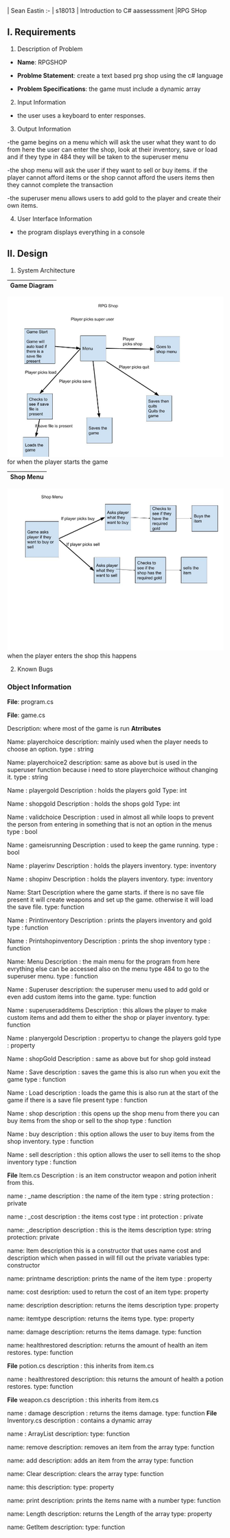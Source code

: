 | Sean Eastin
:-
| s18013
| Introduction to C# aassesssment
|RPG SHop

## I. Requirements

1. Description of Problem
- **Name**: RPGSHOP
- **Problme Statement**: create a text based prg shop using the c# language


- **Problem Specifications**: the game must include a dynamic array

2. Input Information
- the user uses a keyboard to enter responses.

3. Output Information

-the game begins on a menu which will ask the user what they want to do from here the user can enter the shop, look at their inventory, save or load and if they type in 484 they will be taken to the superuser menu

-the shop menu will ask the user if they want to sell or buy items. if the player cannot afford items or the shop cannot afford the users items then they cannot complete the transaction

-the superuser menu allows users to add gold to the player and create their own items.

4. User Interface Information
- the program displays everything in a console

## II. Design

1. System Architecture

|Game Diagram
|:-
![Game Diagram](files/Gamediagram.jpg)
for when the player starts the game



|Shop Menu
|:-
![Shop Menu](files/ShopMenu.jpg)
when the player enters the shop this happens

2. Known Bugs





### Object Information

**File**: program.cs


**File**: game.cs

Description: where most of the game is run
**Atrributes**

Name: playerchoice
description: mainly used when the player needs to choose an option.
type : string

Name: playerchoice2
description: same as above but is used in the superuser function because i need to store playerchoice without changing it.
type : string

Name : playergold
Description : holds the players gold
Type: int

Name : shopgold
Description : holds the shops gold
Type: int

Name : validchoice
Description : used in almost all while loops to prevent the person from entering in something that is not an option in the menus
type : bool

Name : gameisrunning
Description : used to keep the game running.
type : bool

Name : playerinv
Description : holds the players inventory.
type: inventory

Name : shopinv
Description : holds the players inventory.
type: inventory

Name: Start
Description where the game starts. if there is no save file present it will create weapons and set up the game.
otherwise it will load the save file.
type: function

Name : Printinventory
Description : prints the players inventory and gold
type : function

Name : Printshopinventory
Description : prints the shop inventory
type : function

Name: Menu
Description : the main menu for the program from here evrything else can be accessed also on the menu type 484 to go to the superuser menu.
type : function

Name : Superuser
description: the superuser menu used to add gold or even add custom items into the game.
type: function

Name : superuseradditems
Description : this allows the player to make custom items and add them to either the shop or player inventory.
type: function

Name : planyergold
Description : propertyu to change the players gold
type : property

Name : shopGold
Description : same as above but for shop gold instead

Name : Save
description : saves the game this is also run when you exit the game
type : function

Name : Load
description : loads the game this is also run at the start of the game if there is a save file present
type : function

Name : shop
description : this opens up the shop menu from there you can buy items from the shop or sell to the shop
type : function

Name : buy
description : this option allows the user to buy items from the shop inventory.
type : function

Name : sell
description : this option allows the user to sell items to the shop inventory
type : function

**File** Item.cs
Description : is an item constructor weapon and potion inherit from this.

name : _name
description : the name of the item
type : string
protection : private

name : _cost
description : the items cost
type : int
protection : private

name: _description
description : this is the items description
type: string
protection: private

name: Item
description this is a constructor that uses name cost and description which when passed in will fill out the private variables
type: constructor

name: printname
description: prints the name of the item
type : property

name: cost
desription: used to return the cost of an item
type: property

name: description
description: returns the items description
type: property

name: itemtype
description: returns the items type.
type: property

name: damage
description: returns the items damage.
type: function

name: healthrestored
description: returns the amount of health an item restores.
type: function

**File** potion.cs
description : this inherits from item.cs 

name : healthrestored
description: this returns the amount of health a potion restores.
type: function

**File** weapon.cs
description : this inherits from item.cs

name :  damage
description : returns the items damage.
type: function
**File** Inventory.cs
description : contains a dynamic array

name : ArrayList
description:
type: function

name: remove
description: removes an item from the array
type: function

name: add
description: adds an item from the array
type: function

name: Clear
description: clears the array
type: function

name: this
description:
type: property

name: print
description: prints the items name with a number
type: function

name: Length
description: returns the Length of the array
type: property

name: GetItem
description:
type: function